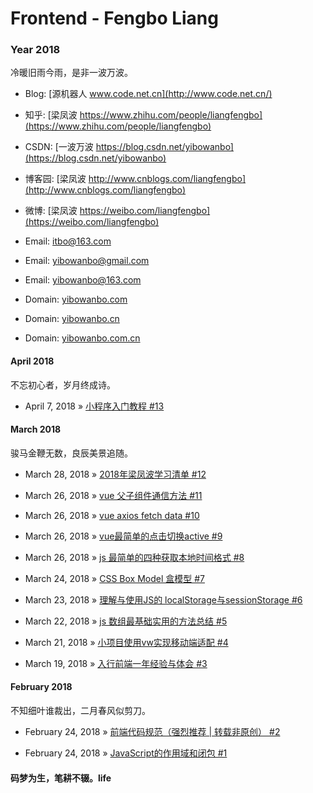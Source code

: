 # Frontend - Fengbo Liang

### Year 2018

冷暖旧雨今雨，是非一波万波。

- Blog: [源机器人 www.code.net.cn](http://www.code.net.cn/)

- 知乎: [梁凤波 https://www.zhihu.com/people/liangfengbo](https://www.zhihu.com/people/liangfengbo)

- CSDN: [一波万波 https://blog.csdn.net/yibowanbo](https://blog.csdn.net/yibowanbo)

- 博客园: [梁凤波 http://www.cnblogs.com/liangfengbo](http://www.cnblogs.com/liangfengbo) 

- 微博: [梁凤波 https://weibo.com/liangfengbo](https://weibo.com/liangfengbo)

- Email: itbo@163.com

- Email: yibowanbo@gmail.com

- Email: yibowanbo@163.com

- Domain: [yibowanbo.com](yibowanbo.com)

- Domain: [yibowanbo.cn](yibowanbo.cn)

- Domain: [yibowanbo.com.cn](yibowanbo.com.cn)

#### April 2018

不忘初心者，岁月终成诗。

 - April 7, 2018 » [小程序入门教程 #13](https://github.com/liangfengbo/frontend/issues/13)


#### March 2018

骏马金鞭无数，良辰美景追随。

- March 28, 2018 » [2018年梁凤波学习清单 #12](https://github.com/liangfengbo/frontend/issues/12)

- March 26, 2018 » [vue 父子组件通信方法 #11](https://github.com/liangfengbo/frontend/issues/11)

- March 26, 2018 » [vue axios fetch data #10](https://github.com/liangfengbo/frontend/issues/10)

- March 26, 2018 » [vue最简单的点击切换active #9](https://github.com/liangfengbo/frontend/issues/9)

- March 26, 2018 » [js 最简单的四种获取本地时间格式 #8](https://github.com/liangfengbo/frontend/issues/8)

- March 24, 2018 » [CSS Box Model 盒模型 #7](https://github.com/liangfengbo/frontend/issues/7)

- March 23, 2018 » [理解与使用JS的 localStorage与sessionStorage #6](https://github.com/liangfengbo/frontend/issues/6)

- March 22, 2018 » [js 数组最基础实用的方法总结  #5](https://github.com/liangfengbo/frontend/issues/5)

- March 21, 2018 » [小项目使用vw实现移动端适配  #4](https://github.com/liangfengbo/frontend/issues/4)

- March 19, 2018 » [入行前端一年经验与体会   #3](https://github.com/liangfengbo/frontend/issues/3)

#### February 2018
 
不知细叶谁裁出，二月春风似剪刀。

- February 24, 2018 » [前端代码规范（强烈推荐 | 转载非原创）   #2](https://github.com/liangfengbo/frontend/issues/2)
    
- February 24, 2018 » [JavaScript的作用域和闭包   #1](https://github.com/liangfengbo/frontend/issues/1)

#### 码梦为生，笔耕不辍。life
